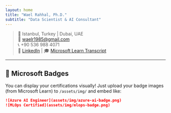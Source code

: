 ```yaml
---
layout: home
title: "Wael Rahhal, Ph.D."
subtitle: "Data Scientist & AI Consultant"
---
```


> 📍 Istanbul, Turkey | Dubai, UAE  
> 📧 [waelr1985@gmail.com](mailto:waelr1985@gmail.com)  
> 📞 +90 536 988 4071  
> 🔗 [LinkedIn](https://www.linkedin.com/in/waelrahhal) | 🎓 [Microsoft Learn Transcript](https://learn.microsoft.com/en-us/users/waelrahhal-9752/transcript/7ojo0sr4q863y18)

---

## 🔖 Microsoft Badges

You can display your certifications visually! Just upload your badge images (from Microsoft Learn) to `/assets/img/` and embed like:

```markdown
![Azure AI Engineer](assets/img/azure-ai-badge.png)
![MLOps Certified](assets/img/mlops-badge.png)
